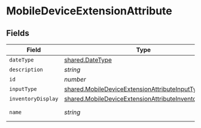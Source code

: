 # MobileDeviceExtensionAttribute


## Fields

| Field                                                                                                                          | Type                                                                                                                           | Required                                                                                                                       | Description                                                                                                                    | Example                                                                                                                        |
| ------------------------------------------------------------------------------------------------------------------------------ | ------------------------------------------------------------------------------------------------------------------------------ | ------------------------------------------------------------------------------------------------------------------------------ | ------------------------------------------------------------------------------------------------------------------------------ | ------------------------------------------------------------------------------------------------------------------------------ |
| `dateType`                                                                                                                     | [shared.DateType](../../models/shared/datetype.md)                                                                             | :heavy_minus_sign:                                                                                                             | N/A                                                                                                                            |                                                                                                                                |
| `description`                                                                                                                  | *string*                                                                                                                       | :heavy_minus_sign:                                                                                                             | N/A                                                                                                                            |                                                                                                                                |
| `id`                                                                                                                           | *number*                                                                                                                       | :heavy_minus_sign:                                                                                                             | N/A                                                                                                                            | 1                                                                                                                              |
| `inputType`                                                                                                                    | [shared.MobileDeviceExtensionAttributeInputType](../../models/shared/mobiledeviceextensionattributeinputtype.md)               | :heavy_minus_sign:                                                                                                             | N/A                                                                                                                            |                                                                                                                                |
| `inventoryDisplay`                                                                                                             | [shared.MobileDeviceExtensionAttributeInventoryDisplay](../../models/shared/mobiledeviceextensionattributeinventorydisplay.md) | :heavy_minus_sign:                                                                                                             | N/A                                                                                                                            |                                                                                                                                |
| `name`                                                                                                                         | *string*                                                                                                                       | :heavy_check_mark:                                                                                                             | N/A                                                                                                                            | Asset Selector                                                                                                                 |